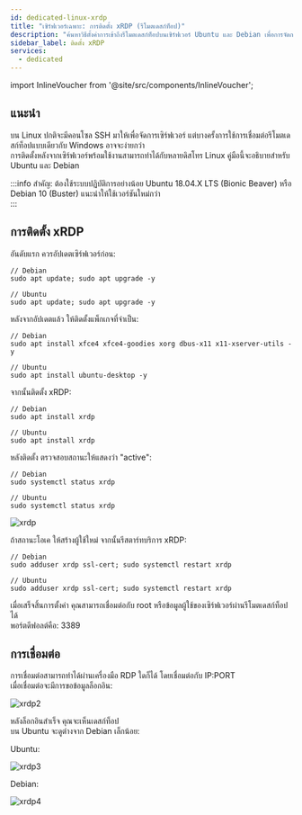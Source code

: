 ```yaml
---
id: dedicated-linux-xrdp
title: "เซิร์ฟเวอร์เฉพาะ: การติดตั้ง xRDP (รีโมตเดสก์ท็อป)"
description: "ค้นหาวิธีตั้งค่าการเข้าถึงรีโมตเดสก์ท็อปบนเซิร์ฟเวอร์ Ubuntu และ Debian เพื่อการจัดการและควบคุมที่ง่ายขึ้น → เรียนรู้เพิ่มเติมตอนนี้"
sidebar_label: ติดตั้ง xRDP
services:
  - dedicated
---
```


import InlineVoucher from '@site/src/components/InlineVoucher';

## แนะนำ

บน Linux ปกติจะมีคอนโซล SSH มาให้เพื่อจัดการเซิร์ฟเวอร์ แต่บางครั้งการใช้การเชื่อมต่อรีโมตเดสก์ท็อปแบบเดียวกับ Windows อาจจะง่ายกว่า  
การติดตั้งหลังจากเซิร์ฟเวอร์พร้อมใช้งานสามารถทำได้กับหลายดิสโทร Linux คู่มือนี้จะอธิบายสำหรับ Ubuntu และ Debian  

:::info
สำคัญ: ต้องใช้ระบบปฏิบัติการอย่างน้อย Ubuntu 18.04.X LTS (Bionic Beaver) หรือ Debian 10 (Buster) แนะนำให้ใช้เวอร์ชันใหม่กว่า  
:::

<InlineVoucher />

## การติดตั้ง xRDP

อันดับแรก ควรอัปเดตเซิร์ฟเวอร์ก่อน: 
```
// Debian
sudo apt update; sudo apt upgrade -y

// Ubuntu
sudo apt update; sudo apt upgrade -y
```

หลังจากอัปเดตแล้ว ให้ติดตั้งแพ็กเกจที่จำเป็น: 
```
// Debian
sudo apt install xfce4 xfce4-goodies xorg dbus-x11 x11-xserver-utils -y

// Ubuntu
sudo apt install ubuntu-desktop -y
```

จากนั้นติดตั้ง xRDP: 
```
// Debian
sudo apt install xrdp

// Ubuntu
sudo apt install xrdp
```

หลังติดตั้ง ตรวจสอบสถานะให้แสดงว่า "active": 
```
// Debian
sudo systemctl status xrdp

// Ubuntu
sudo systemctl status xrdp
```
![xrdp](https://screensaver01.zap-hosting.com/index.php/s/wdKep3W6GHWekp3/preview)

ถ้าสถานะโอเค ให้สร้างผู้ใช้ใหม่ จากนั้นรีสตาร์ทบริการ xRDP: 
```
// Debian
sudo adduser xrdp ssl-cert; sudo systemctl restart xrdp

// Ubuntu
sudo adduser xrdp ssl-cert; sudo systemctl restart xrdp
```

เมื่อเสร็จสิ้นการตั้งค่า คุณสามารถเชื่อมต่อกับ root หรือข้อมูลผู้ใช้ของเซิร์ฟเวอร์ผ่านรีโมตเดสก์ท็อปได้  
พอร์ตดีฟอลต์คือ: 3389

## การเชื่อมต่อ

การเชื่อมต่อสามารถทำได้ผ่านเครื่องมือ RDP ใดก็ได้ โดยเชื่อมต่อกับ IP:PORT  
เมื่อเชื่อมต่อจะมีการขอข้อมูลล็อกอิน: 

![xrdp2](https://screensaver01.zap-hosting.com/index.php/s/btRPMG73cT6ysyL/preview)

หลังล็อกอินสำเร็จ คุณจะเห็นเดสก์ท็อป  
บน Ubuntu จะดูต่างจาก Debian เล็กน้อย:

Ubuntu: 

![xrdp3](https://screensaver01.zap-hosting.com/index.php/s/Co6TgmH3yoad6HP/preview)

Debian: 

![xrdp4](https://screensaver01.zap-hosting.com/index.php/s/riHNCEEyKcoLHDy/preview)

<InlineVoucher />